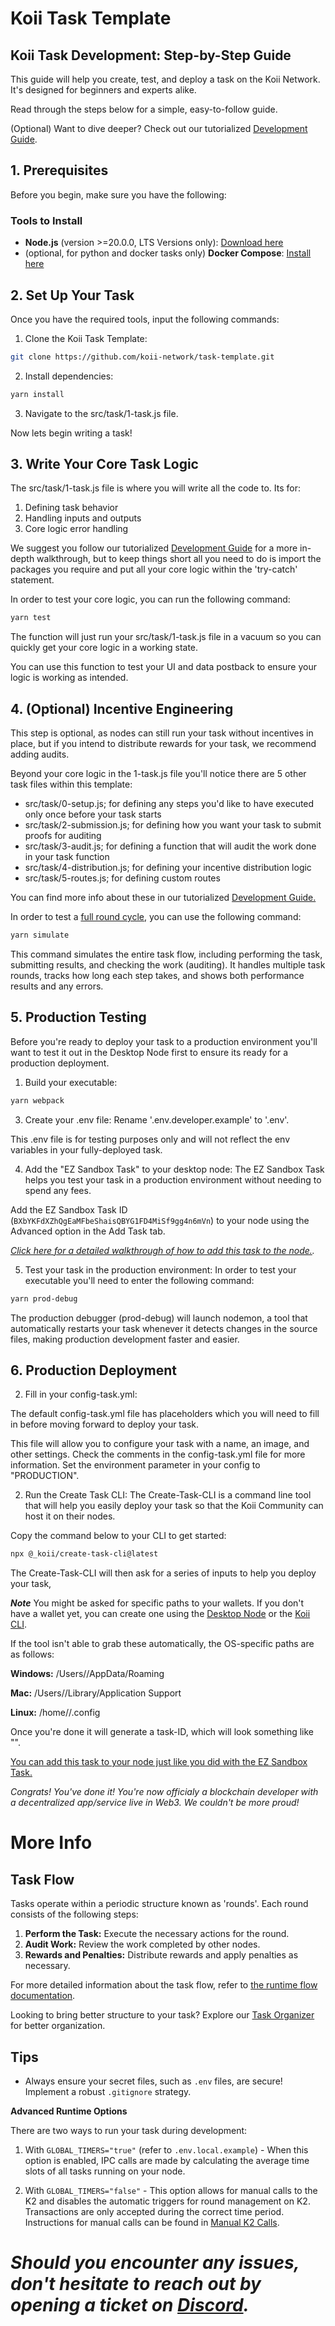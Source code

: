 # Koii Task Template

## Koii Task Development: Step-by-Step Guide

This guide will help you create, test, and deploy a task on the Koii Network. It's designed for beginners and experts alike.

Read through the steps below for a simple, easy-to-follow guide.

(Optional) Want to dive deeper? Check out our tutorialized [Development Guide](https://github.com/koii-network/ezsandbox).

## **1. Prerequisites**
Before you begin, make sure you have the following:

### Tools to Install
- **Node.js** (version >=20.0.0, LTS Versions only): [Download here](https://nodejs.org)
- (optional, for python and docker tasks only) **Docker Compose**: [Install here](https://docs.docker.com/get-started/08_using_compose/)

## **2. Set Up Your Task**

Once you have the required tools, input the following commands:

1. Clone the Koii Task Template:
```sh
git clone https://github.com/koii-network/task-template.git
```

2. Install dependencies:
```sh
yarn install
```

3. Navigate to the src/task/1-task.js file.

Now lets begin writing a task!

## **3. Write Your Core Task Logic**

The src/task/1-task.js file is where you will write all the code to. Its for:

1. Defining task behavior
2. Handling inputs and outputs
3. Core logic error handling

We suggest you follow our tutorialized [Development Guide](https://github.com/koii-network/ezsandbox) for a more in-depth walkthrough, but to keep things short all you need to do is import the packages you require and put all your core logic within the 'try-catch' statement.

In order to test your core logic, you can run the following command:

```sh
yarn test
```

The function will just run your src/task/1-task.js file in a vacuum so you can quickly get your core logic in a working state.

You can use this function to test your UI and data postback to ensure your logic is working as intended.

## **4. (Optional) Incentive Engineering**

This step is optional, as nodes can still run your task without incentives in place, but if you intend to distribute rewards for your task, we recommend adding audits.

Beyond your core logic in the 1-task.js file you'll notice there are 5 other task files within this template:
- src/task/0-setup.js; for defining any steps you'd like to have executed only once before your task starts
- src/task/2-submission.js; for defining how you want your task to submit proofs for auditing
- src/task/3-audit.js; for defining a function that will audit the work done in your task function
- src/task/4-distribution.js; for defining your incentive distribution logic
- src/task/5-routes.js; for defining custom routes

You can find more info about these in our tutorialized [Development Guide.](https://github.com/koii-network/ezsandbox)

In order to test a [full round cycle](https://docs.koii.network/gradual-consensus), you can use the following command:

```sh
yarn simulate
```

This command simulates the entire task flow, including performing the task, submitting results, and checking the work (auditing). It handles multiple task rounds, tracks how long each step takes, and shows both performance results and any errors.

## **5. Production Testing**

Before you're ready to deploy your task to a production environment you'll want to test it out in the Desktop Node first to ensure its ready for a production deployment.

1. Build your executable:

```sh
yarn webpack
```

3. Create your .env file:
Rename '.env.developer.example' to '.env'.

This .env file is for testing purposes only and will not reflect the env variables in your fully-deployed task.

4. Add the "EZ Sandbox Task" to your desktop node:
The EZ Sandbox Task helps you test your task in a production environment without needing to spend any fees.

Add the EZ Sandbox Task ID (`BXbYKFdXZhQgEaMFbeShaisQBYG1FD4MiSf9gg4n6mVn`) to your node using the Advanced option in the Add Task tab.

*[Click here for a detailed walkthrough of how to add this task to the node.](https://github.com/koii-network/ezsandbox/tree/main/Get%20Started%20-%20Quick%20Intro).*

5. Test your task in the production environment:
In order to test your executable you'll need to enter the following command:

```sh
yarn prod-debug
```

The production debugger (prod-debug) will launch nodemon, a tool that automatically restarts your task whenever it detects changes in the source files, making production development faster and easier.


## **6. Production Deployment**
2. Fill in your config-task.yml:

The default config-task.yml file has placeholders which you will need to fill in before moving forward to deploy your task. 

This file will allow you to configure your task with a name, an image, and other settings. Check the comments in the config-task.yml file for more information. Set the environment parameter in your config to "PRODUCTION".

2. Run the Create Task CLI:
The Create-Task-CLI is a command line tool that will help you easily deploy your task so that the Koii Community can host it on their nodes.

Copy the command below to your CLI to get started:
```sh
npx @_koii/create-task-cli@latest
```

The Create-Task-CLI will then ask for a series of inputs to help you deploy your task, 

***Note***
You might be asked for specific paths to your wallets. If you don't have a wallet yet, you can create one using the [Desktop Node](https://koii.network/node) or the [Koii CLI](https://docs.koii.network/develop/command-line-tool/koii-cli/install-cli).

If the tool isn't able to grab these automatically, the OS-specific paths are as follows:

**Windows:** /Users/<username>/AppData/Roaming

**Mac:** /Users/<username>/Library/Application Support

**Linux:** /home/<username>/.config

Once you're done it will generate a task-ID, which will look something like "<BXbYKFdXZhQgEaMFbeShaisQBYG1FD4MiSf9gg4n6mVn>". 

[You can add this task to your node just like you did with the EZ Sandbox Task.](https://github.com/koii-network/ezsandbox/tree/main/Get%20Started%20-%20Quick%20Intro)

*Congrats! You've done it! You're now officialy a blockchain developer with a decentralized app/service live in Web3. We couldn't be more proud!*

# More Info

## Task Flow

Tasks operate within a periodic structure known as 'rounds'. Each round consists of the following steps:

1. **Perform the Task:** Execute the necessary actions for the round.
2. **Audit Work:** Review the work completed by other nodes.
3. **Rewards and Penalties:** Distribute rewards and apply penalties as necessary.

For more detailed information about the task flow, refer to [the runtime flow documentation](https://docs.koii.network/concepts/what-are-tasks/what-are-tasks/gradual-consensus).

Looking to bring better structure to your task? Explore our [Task Organizer](https://www.figma.com/community/file/1220194939977550205/Task-Outline) for better organization.

## Tips

- Always ensure your secret files, such as `.env` files, are secure! Implement a robust `.gitignore` strategy.

**Advanced Runtime Options**

There are two ways to run your task during development:

1. With `GLOBAL_TIMERS="true"` (refer to `.env.local.example`) - When this option is enabled, IPC calls are made by calculating the average time slots of all tasks running on your node.

2. With `GLOBAL_TIMERS="false"` - This option allows for manual calls to the K2  and disables the automatic triggers for round management on K2. Transactions are only accepted during the correct time period. Instructions for manual calls can be found in [Manual K2 Calls](./Manual%20K2%20Calls.md).


# ***Should you encounter any issues, don't hesitate to reach out by opening a ticket on [Discord](https://discord.gg/koii-network).***